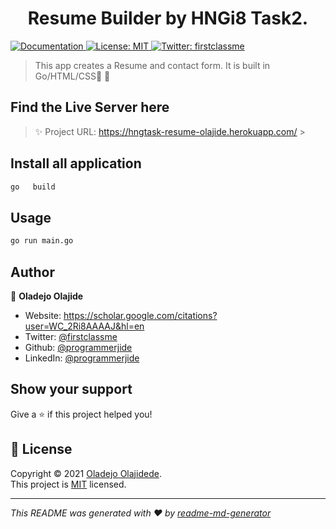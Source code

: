 <h1 align="center">Resume Builder by HNGi8 Task2.</h1>
<p>
  <a href="https://waswagger.com" target="_blank">
    <img alt="Documentation" src="https://img.shields.io/badge/documentation-yes-brightgreen.svg" />
  </a>
  <a href="dfdf.com" target="_blank">
    <img alt="License: MIT" src="https://img.shields.io/badge/License-MIT-yellow.svg" />
  </a>
  <a href="https://twitter.com/firstclassme" target="_blank">
    <img alt="Twitter: firstclassme" src="https://img.shields.io/twitter/follow/firstclassme.svg?style=social" />
  </a>
</p>

> This app creates a Resume and contact form. It is built in Go/HTML/CSS📜 👋

## Find the Live Server here

> ✨ Project URL: https://hngtask-resume-olajide.herokuapp.com/ > <br>

## Install all application

```sh
go   build
```

## Usage

```sh
go run main.go
```

## Author

👤 **Oladejo Olajide**

- Website: https://scholar.google.com/citations?user=WC_2Ri8AAAAJ&hl=en
- Twitter: [@firstclassme](https://twitter.com/firstclassme)
- Github: [@programmerjide](https://github.com/programmerjide)
- LinkedIn: [@programmerjide](https://linkedin.com/in/programmerjide)

## Show your support

Give a ⭐️ if this project helped you!

## 📝 License

Copyright © 2021 [Oladejo Olajidede](https://github.com/programmerjide).<br />
This project is [MIT](mit.com) licensed.

---

_This README was generated with ❤️ by [readme-md-generator](https://github.com/kefranabg/readme-md-generator)_
